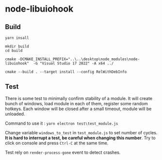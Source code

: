 # node-libuiohook

## Build 
```
yarn insall 

mkdir build 
cd build 

cmake -DCMAKE_INSTALL_PREFIX="..\..\desktop\node_modules\node-libuiohook"  -G "Visual Studio 17 2022" -A x64 ../   

cmake --build . --target install --config RelWithDebInfo
```
## Test

There is some test to minimally confirm stability of a module. 
It will create bunch of windows, load module in each of them, register some random hotkeys. Each window will be closed after a small timeout, module will be unloaded. 

Command to use it : 
` yarn electron test\test_module.js `

Change variable `windows_to_test` in `test_module.js` to set number of cycles. **It is hard to interrupt a test, be careful when changing this number**. 
Try to click on console and press `Ctrl-C` at the same time. 

Test rely on `render-process-gone` event to detect crashes. 